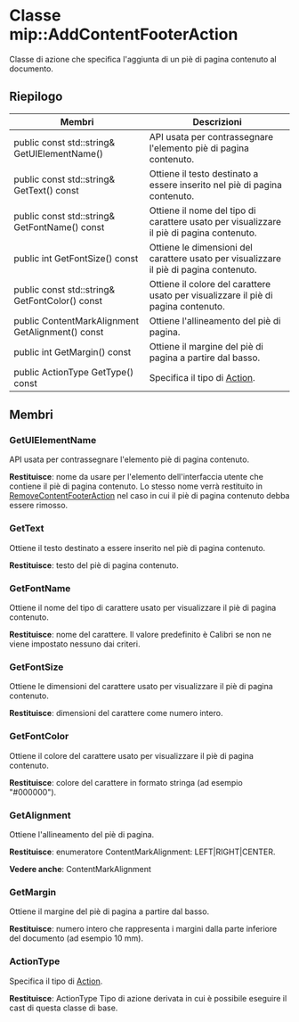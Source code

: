 # <a name="class-mipaddcontentfooteraction"></a>Classe mip::AddContentFooterAction 
Classe di azione che specifica l'aggiunta di un piè di pagina contenuto al documento.
  
## <a name="summary"></a>Riepilogo
 Membri                        | Descrizioni                                
--------------------------------|---------------------------------------------
 public const std::string& GetUIElementName()  |  API usata per contrassegnare l'elemento piè di pagina contenuto.
 public const std::string& GetText() const  |  Ottiene il testo destinato a essere inserito nel piè di pagina contenuto.
 public const std::string& GetFontName() const  |  Ottiene il nome del tipo di carattere usato per visualizzare il piè di pagina contenuto.
 public int GetFontSize() const  |  Ottiene le dimensioni del carattere usato per visualizzare il piè di pagina contenuto.
 public const std::string& GetFontColor() const  |  Ottiene il colore del carattere usato per visualizzare il piè di pagina contenuto.
 public ContentMarkAlignment GetAlignment() const  |  Ottiene l'allineamento del piè di pagina.
 public int GetMargin() const  |  Ottiene il margine del piè di pagina a partire dal basso.
 public ActionType GetType() const  |  Specifica il tipo di [Action](class_mip_action.md).
  
## <a name="members"></a>Membri
  
### <a name="getuielementname"></a>GetUIElementName
API usata per contrassegnare l'elemento piè di pagina contenuto.

  
**Restituisce**: nome da usare per l'elemento dell'interfaccia utente che contiene il piè di pagina contenuto. Lo stesso nome verrà restituito in [RemoveContentFooterAction](class_mip_removecontentfooteraction.md) nel caso in cui il piè di pagina contenuto debba essere rimosso.
  
### <a name="gettext"></a>GetText
Ottiene il testo destinato a essere inserito nel piè di pagina contenuto.

  
**Restituisce**: testo del piè di pagina contenuto.
  
### <a name="getfontname"></a>GetFontName
Ottiene il nome del tipo di carattere usato per visualizzare il piè di pagina contenuto.

  
**Restituisce**: nome del carattere. Il valore predefinito è Calibri se non ne viene impostato nessuno dai criteri.
  
### <a name="getfontsize"></a>GetFontSize
Ottiene le dimensioni del carattere usato per visualizzare il piè di pagina contenuto.

  
**Restituisce**: dimensioni del carattere come numero intero.
  
### <a name="getfontcolor"></a>GetFontColor
Ottiene il colore del carattere usato per visualizzare il piè di pagina contenuto.

  
**Restituisce**: colore del carattere in formato stringa (ad esempio "#000000").
  
### <a name="getalignment"></a>GetAlignment
Ottiene l'allineamento del piè di pagina.

  
**Restituisce**: enumeratore ContentMarkAlignment: LEFT|RIGHT|CENTER. 
  
**Vedere anche**: ContentMarkAlignment
  
### <a name="getmargin"></a>GetMargin
Ottiene il margine del piè di pagina a partire dal basso.

  
**Restituisce**: numero intero che rappresenta i margini dalla parte inferiore del documento (ad esempio 10 mm).
  
### <a name="actiontype"></a>ActionType
Specifica il tipo di [Action](class_mip_action.md).

  
**Restituisce**: ActionType Tipo di azione derivata in cui è possibile eseguire il cast di questa classe di base.